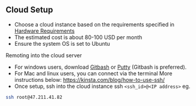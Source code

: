 ## Cloud Setup

* Choose a cloud instance based on the requirements specified in [Hardware Requirements](../tutorials/installation.md)
* The estimated cost is about 80-100 USD per month
* Ensure the system OS is set to Ubuntu

Remoting into the cloud server
* For windows users, download [Gitbash](https://www.educative.io/edpresso/how-to-install-git-bash-in-windows) or [Putty](https://www.putty.org/) (Gitbash is preferred).
* For Mac and linux users, you can connect via the terminal
    More instructions below:
    https://kinsta.com/blog/how-to-use-ssh/
* Once setup, ssh into the cloud instance ssh `<ssh_id>@<IP address>` eg.
```bash
ssh root@47.211.41.82
```